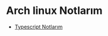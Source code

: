 # Arch linux Notlarım

- [Typescript Notlarım](https://github.com/kaankaltakkiran/Linux_notlarim/blob/main/arch%20_linux_kurulum_notlarim/notlarim/garuda_linux_kurulum_notlarim.md)

